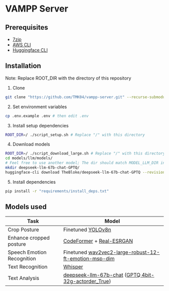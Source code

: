 # VAMPP Server

## Prerequisites

- [7zip](https://www.7-zip.org)
- [AWS CLI](https://aws.amazon.com/cli)
- [Huggingface CLI](https://huggingface.co/docs/huggingface_hub/guides/cli)

## Installation

Note: Replace ROOT_DIR with the directory of this repository

1. Clone

```sh
git clone "https://github.com/TMK04/vampp-server.git" --recurse-submodules -j8
```

2. Set environment variables

```sh
cp .env.example .env # then edit .env
```

3. Install setup dependencies

```sh
ROOT_DIR=/ ./script_setup.sh # Replace "/" with this directory
```

4. Download models

```sh
ROOT_DIR=/ ./script_download_large.sh # Replace "/" with this directory
cd models/llm/models/
# Feel free to use another model; The dir should match MODEL_LLM_DIR in .env
mkdir deepseek-llm-67b-chat-GPTQ/
huggingface-cli download TheBloke/deepseek-llm-67b-chat-GPTQ --revision gptq-4bit-32g-actorder_True --local-dir deepseek-llm-67b-chat-GPTQ --local-dir-use-symlinks False
```

5. Install dependencies

```sh
pip install -r "requirements/install_deps.txt"
```

## Models used

| Task                       | Model                                                                                                                                                                                                          |
|----------------------------|----------------------------------------------------------------------------------------------------------------------------------------------------------------------------------------------------------------|
| Crop Posture               | Finetuned [YOLOv8n](https://github.com/ultralytics/ultralytics)                                                                                                                                                |
| Enhance cropped posture    | [CodeFormer](https://github.com/sczhou/CodeFormer) + [Real-ESRGAN](https://github.com/xinntao/Real-ESRGAN)                                                                                                     |
| Speech Emotion Recognition | Finetuned [wav2vec2-large-robust-12-ft-emotion-msp-dim](https://huggingface.co/audeering/wav2vec2-large-robust-12-ft-emotion-msp-dim)                                                                          |
| Text Recognition           | [Whisper](https://github.com/openai/whisper)                                                                                                                                                                   |
| Text Analysis              | [deepseek-llm-67b-chat](https://huggingface.co/deepseek-ai/deepseek-llm-67b-chat) ([GPTQ 4bit-32g-actorder_True](https://huggingface.co/TheBloke/deepseek-llm-67b-chat-GPTQ/tree/gptq-4bit-32g-actorder_True)) |
